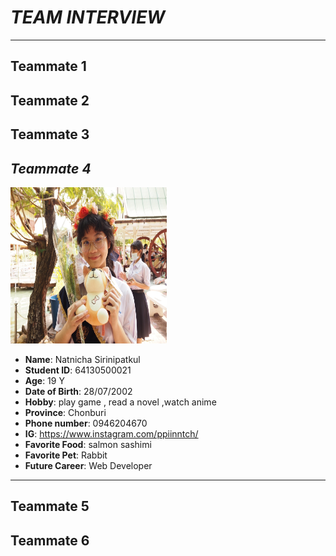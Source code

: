 # *TEAM INTERVIEW*
---
Teammate 1  
---
Teammate 2  
---
Teammate 3
---
## *Teammate 4*
<img src="S__2039848.jpg" height=250 width=250>

* **Name**: Natnicha Sirinipatkul
* **Student ID**: 64130500021
* **Age**: 19 Y
* **Date of Birth**: 28/07/2002
* **Hobby**: play game , read a novel ,watch anime
* **Province**: Chonburi
* **Phone number**: 0946204670
* **IG**: https://www.instagram.com/ppiinntch/
* **Favorite Food**: salmon sashimi
* **Favorite Pet**: Rabbit
* **Future Career**: Web Developer
---
Teammate 5
---
Teammate 6
---
